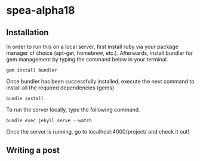 # spea-alpha18

## Installation
In order to run this on a local server, first install ruby via your package manager of choice (apt-get, homebrew, etc.). Afterwards, install bundler for gem management by typing the command below in your terminal.
```
gem install bundler
```

Once bundler has been successfully installed, execute the next command to install all the required dependencies (gems)
```
bundle install
```

To run the server locally, type the following command.
```
bundle exec jekyll serve --watch
```

Once the server is running, go to localhost:4000/project/ and check it out!

## Writing a post



